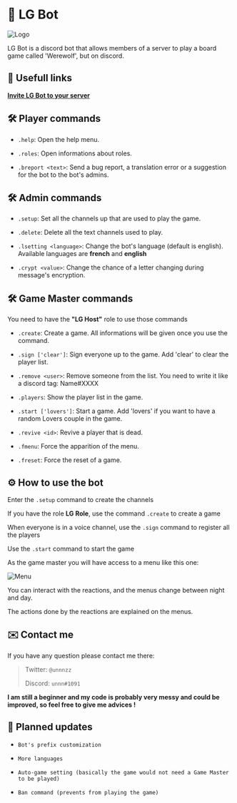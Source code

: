 # 🐺 LG Bot

![Logo](https://www.loups-garous-en-ligne.com/jeu/assets/images/carte2.png)

LG Bot is a discord bot that allows members of a server to play a board game called 'Werewolf', but on discord.

## 📌 Usefull links

[**Invite LG Bot to your server**](https://discord.com/oauth2/authorize?client_id=683468750582054937&permissions=536734712&scope=bot)

## 🛠️ Player commands

* `.help`: Open the help menu.

* `.roles`: Open informations about roles.

* `.breport <text>`: Send a bug report, a translation error or a suggestion for the bot to the bot's admins.

## 🛠️ Admin commands

* `.setup`: Set all the channels up that are used to play the game.

* `.delete`: Delete all the text channels used to play.

* `.lsetting <language>`: Change the bot's language (default is english). Available languages are **french** and **english**

* `.crypt <value>`: Change the chance of a letter changing during message's encryption.

## 🛠️ Game Master commands

You need to have the **"LG Host"** role to use those commands

* `.create`: Create a game. All informations will be given once you use the command.

* `.sign ['clear']`: Sign everyone up to the game. Add 'clear' to clear the player list.

* `.remove <user>`: Remove someone from the list. You need to write it like a discord tag: Name#XXXX

* `.players`: Show the player list in the game.

* `.start ['lovers']`: Start a game. Add 'lovers' if you want to have a random Lovers couple in the game.

* `.revive <id>`: Revive a player that is dead.

* `.fmenu`: Force the apparition of the menu.

* `.freset`: Force the reset of a game.

## ⚙️ How to use the bot

Enter the `.setup` command to create the channels

If you have the role **LG Role**, use the command `.create` to create a game

When everyone is in a voice channel, use the `.sign` command to register all the players

Use the `.start` command to start the game

As the game master you will have access to a menu like this one:

![Menu](https://i.ibb.co/pvdr4kh/Capture.png)

You can interact with the reactions, and the menus change between night and day.

The actions done by the reactions are explained on the menus.

## ✉️ Contact me

If you have any question please contact me there:

> Twitter: `@unnnzz`
>
> Discord: `unnn#1091`

**I am still a beginner and my code is probably very messy and could be improved, so feel free to give me advices !**

## 📗 Planned updates

* `Bot's prefix customization`

* `More languages`

* `Auto-game setting (basically the game would not need a Game Master to be played)`

* `Ban command (prevents from playing the game)`
